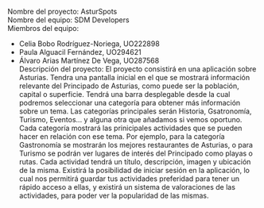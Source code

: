 Nombre del proyecto: AsturSpots  
Nombre del equipo: SDM Developers  
Miembros del equipo:
- Celia Bobo Rodríguez-Noriega, UO222898
- Paula Alguacil Fernández, UO294621
- Álvaro Arias Martínez De Vega, UO287568  
Descripción del proyecto: El proyecto consistirá en una aplicación sobre Asturias. Tendra una pantalla inicial 
en el que se mostrará información relevante del Principado de Asturias, como puede ser la población, capital o superficie.
Tendrá una barra desplegable desde la cual podremos seleccionar una categoría para obtener más información sobre un tema.
Las categorías principales serán Historia, Gsatronomía, Turismo, Eventos... y alguna otra que añadamos si vemos oportuno.
Cada categoría mostrará las prinicipales actividades que se pueden hacer en relación con ese tema. Por ejemplo, para la
categoría Gastronomía se mostrarán los mejores restaurantes de Asturias, o para Turismo se podrán ver lugares de interés
del Principado como playas o rutas. Cada actividad tendrá un título, descripción, imagen y ubicación de la misma. Existirá
la posibilidad de iniciar sesión en la aplicación, lo cual nos permitirá guardar tus actividades preferidad para tener un 
rápido acceso a ellas, y existirá un sistema de valoraciones de las actividades, para poder ver la popularidad de las mismas.

